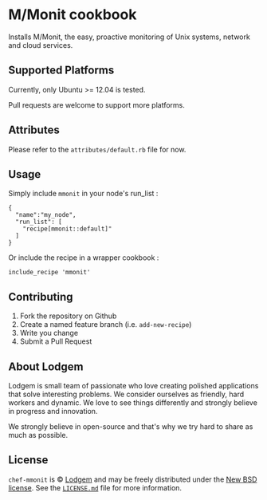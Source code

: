 # M/Monit cookbook

Installs M/Monit, the easy, proactive monitoring of Unix systems, network and cloud services.

## Supported Platforms

Currently, only Ubuntu >= 12.04 is tested.

Pull requests are welcome to support more platforms.

## Attributes

Please refer to the `attributes/default.rb` file for now.

## Usage

Simply include `mmonit` in your node's run_list :

```
{
  "name":"my_node",
  "run_list": [
    "recipe[mmonit::default]"
  ]
}
```

Or include the recipe in a wrapper cookbook :

`include_recipe 'mmonit'`

## Contributing

1. Fork the repository on Github
2. Create a named feature branch (i.e. `add-new-recipe`)
3. Write you change
4. Submit a Pull Request

## About Lodgem

Lodgem is small team of passionate who love creating polished applications that solve interesting problems. We consider ourselves as friendly, hard workers and dynamic. We love to see things differently and strongly believe in progress and innovation.

We strongly believe in open-source and that's why we try hard to share as much as possible.

## License

`chef-mmonit` is © [Lodgem](http://www.lodgem.com) and may be freely distributed under the [New BSD license](http://opensource.org/licenses/BSD-3-Clause).  See the [`LICENSE.md`](https://github.com/lodgem/chef-mmonit/blob/master/LICENSE) file for more information.
